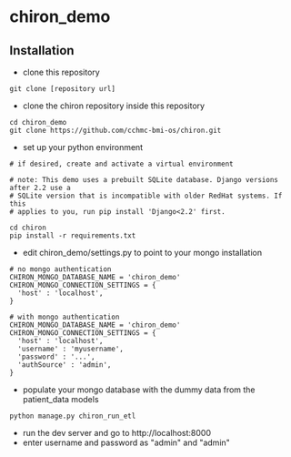 # chiron_demo

## Installation

- clone this repository
```
git clone [repository url]
```
- clone the chiron repository inside this repository
```
cd chiron_demo
git clone https://github.com/cchmc-bmi-os/chiron.git
```
- set up your python environment
```
# if desired, create and activate a virtual environment

# note: This demo uses a prebuilt SQLite database. Django versions after 2.2 use a 
# SQLite version that is incompatible with older RedHat systems. If this
# applies to you, run pip install 'Django<2.2' first.

cd chiron
pip install -r requirements.txt
```
- edit chiron_demo/settings.py to point to your mongo installation
```
# no mongo authentication
CHIRON_MONGO_DATABASE_NAME = 'chiron_demo'
CHIRON_MONGO_CONNECTION_SETTINGS = {
  'host' : 'localhost',
}

# with mongo authentication
CHIRON_MONGO_DATABASE_NAME = 'chiron_demo'
CHIRON_MONGO_CONNECTION_SETTINGS = {
  'host' : 'localhost',
  'username' : 'myusername',
  'password' : '...',
  'authSource' : 'admin',
}
```
- populate your mongo database with the dummy data from the patient_data models
```
python manage.py chiron_run_etl
```
- run the dev server and go to http://localhost:8000
- enter username and password as "admin" and "admin"

